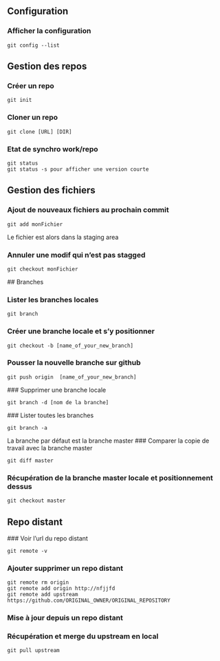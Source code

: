 ## Configuration
### Afficher la configuration
```
git config --list
```
## Gestion des repos
### Créer un repo
```
git init
```
### Cloner un repo
```
git clone [URL] [DIR]
```
### Etat de synchro work/repo
```
git status
git status -s pour afficher une version courte
```
## Gestion des fichiers

### Ajout de nouveaux fichiers au prochain commit
```
git add monFichier
```
Le fichier est alors dans la staging area

### Annuler une modif qui n’est pas stagged
```
git checkout monFichier
```
## Branches

### Lister les branches locales
```
git branch
```
### Créer une branche locale et s’y positionner
```
git checkout -b [name_of_your_new_branch]
```
### Pousser la nouvelle branche sur github
```
git push origin  [name_of_your_new_branch]
```
### Supprimer une branche locale
```
git branch -d [nom de la branche]
```
### Lister toutes les branches
```
git branch -a
```
La branche par défaut est la branche master
### Comparer la copie de travail avec la branche master
```
git diff master
```
### Récupération de la branche master locale et positionnement dessus
```
git checkout master
```
## Repo distant
### Voir l’url du repo distant
```
git remote -v
```
### Ajouter supprimer un repo distant
```
git remote rm origin
git remote add origin http://nfjjfd
git remote add upstream https://github.com/ORIGINAL_OWNER/ORIGINAL_REPOSITORY
```
### Mise à jour depuis un repo distant
### Récupération et merge du upstream en local
```
git pull upstream
```
